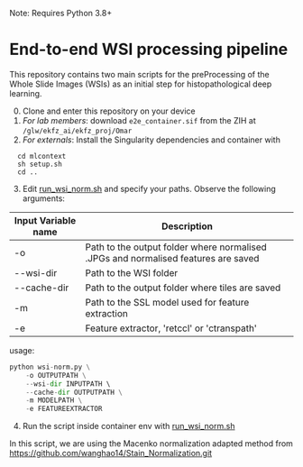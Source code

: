 Note: Requires Python 3.8+
# End-to-end WSI processing pipeline
This repository contains two main scripts for the preProcessing of the Whole Slide Images (WSIs) as an initial step for histopathological deep learning.


0. Clone and enter this repository on your device
1. _For lab members_: download ```e2e_container.sif``` from the ZIH at ```/glw/ekfz_ai/ekfz_proj/Omar```
2. _For externals_: Install the Singularity dependencies and container with
```
  cd mlcontext
  sh setup.sh
  cd ..
```
3. Edit [run_wsi_norm.sh](run_wsi_norm.sh) and specify your paths. Observe the following arguments:

Input Variable name | Description
--- | --- 
-o | Path to the output folder where normalised .JPGs and normalised features are saved | 
--wsi-dir | Path to the WSI folder
--cache-dir | Path to the output folder where tiles are saved
-m | Path to the SSL model used for feature extraction
-e | Feature extractor, 'retccl' or 'ctranspath'

usage: 
```python
python wsi-norm.py \
    -o OUTPUTPATH \
    --wsi-dir INPUTPATH \ 
    --cache-dir OUTPUTPATH \
    -m MODELPATH \
    -e FEATUREEXTRACTOR
```
4. Run the script inside container env with [run_wsi_norm.sh](run_wsi_norm.sh)

In this script, we are using the Macenko normalization adapted method from https://github.com/wanghao14/Stain_Normalization.git

